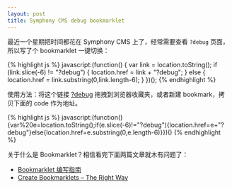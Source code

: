 ```yaml
---
layout: post
title: Symphony CMS debug bookmarklet
---
```


最近一个星期把时间都花在 Symphony CMS 上了，经常需要查看 `?debug` 页面，所以写了个 bookmarklet 一键切换：

{% highlight js %}
javascript:(function() {
  var link = location.toString();
  if (link.slice(-6) != "?debug") {
    location.href = link + "?debug";
  } else {
    location.href = link.substring(0,link.length-6);
  }
})();
{% endhighlight %}

使用方法：将这个链接 <a href="javascript:(function(){var e=location.toString();if(e.slice(-6)!='?debug'){location.href=e+'?debug'}else{location.href=e.substring(0,e.length-6)}})()">?debug</a> 拖拽到浏览器收藏夹，或者新建 bookmark，拷贝下面的 code 作为地址。

{% highlight js %}
javascript:(function(){var%20e=location.toString();if(e.slice(-6)!="?debug"){location.href=e+"?debug"}else{location.href=e.substring(0,e.length-6)}})()
{% endhighlight %}

关于什么是 Bookmarklet？相信看完下面两篇文章就木有问题了：

* [Bookmarklet 编写指南](http://www.ruanyifeng.com/blog/2011/06/a_guide_for_writing_bookmarklet.html)
* [Create Bookmarklets – The Right Way](http://net.tutsplus.com/tutorials/javascript-ajax/create-bookmarklets-the-right-way/)
